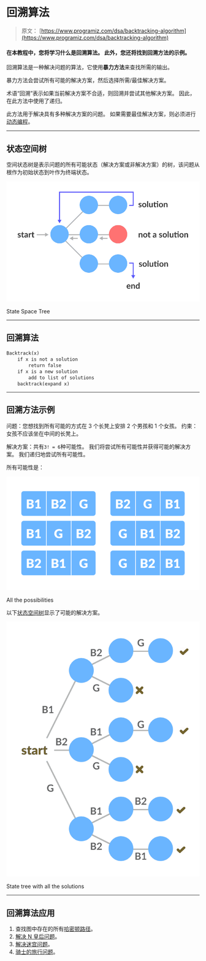 # 回溯算法

> 原文： [https://www.programiz.com/dsa/backtracking-algorithm](https://www.programiz.com/dsa/backtracking-algorithm)

#### 在本教程中，您将学习什么是回溯算法。 此外，您还将找到回溯方法的示例。

回溯算法是一种解决问题的算法，它使用**暴力方法**来查找所需的输出。

暴力方法会尝试所有可能的解决方案，然后选择所需/最佳解决方案。

术语“回溯”表示如果当前解决方案不合适，则回溯并尝试其他解决方案。 因此，在此方法中使用了递归。

此方法用于解决具有多种解决方案的问题。 如果需要最佳解决方案，则必须进行[动态编程](/dsa/dynamic-programming)。

* * *

## 状态空间树

空间状态树是表示问题的所有可能状态（解决方案或非解决方案）的树，该问题从根作为初始状态到叶作为终端状态。

![State Space Tree](img/243be31a01580585814a52b910267698.png "State Space Tree")

State Space Tree



* * *

## 回溯算法

```
Backtrack(x)
    if x is not a solution
        return false
    if x is a new solution
        add to list of solutions
    backtrack(expand x)
```

* * *

## 回溯方法示例

问题：您想找到所有可能的方式在 3 个长凳上安排 2 个男孩和 1 个女孩。 约束：女孩不应该坐在中间的长凳上。

解决方案：共有`3! = 6`种可能性。 我们将尝试所有可能性并获得可能的解决方案。 我们递归地尝试所有可能性。

所有可能性是：

![All the possibilities](img/31f10d836e403a22a71b66acdaeee388.png "All possibilities")

All the possibilities



以下[状态空间树](http://None)显示了可能的解决方案。

![State state tree](img/10ceaf21203efe4c304c8cf17ed56140.png "State state tree")

State tree with all the solutions



* * *

## 回溯算法应用

1.  查找图中存在的所有[哈密顿路径](https://en.wikipedia.org/wiki/Hamiltonian_path_problem)。
2.  [解决 N 皇后问题](https://en.wikipedia.org/wiki/Eight_queens_puzzle)。
3.  [解决迷宫问题](https://en.wikipedia.org/wiki/Maze_solving_algorithm)。
4.  [骑士的旅行问题](https://en.wikipedia.org/wiki/Knight%27s_tour)。